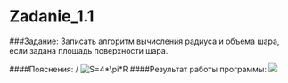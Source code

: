 Zadanie_1.1
===========
###Задание:
Записать алгоритм вычисления радиуса и объема шара, если задана площадь поверхности шара.

####Пояснения:
/
<img src="http://latex.codecogs.com/gif.latex?S=4*\pi*R" title="S=4*\pi*R" />
####Результат работы программы:
<a target="_blank" href="http://fastpic.ru"><img src="http://i64.fastpic.ru/big/2014/0704/13/8914efeded11412fabc54620c8ec3f13.jpg" border="0"></a>

